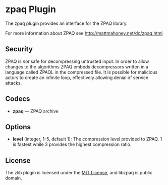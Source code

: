 # zpaq Plugin #

The zpaq plugin provides an interface for the ZPAQ library.

For more information about ZPAQ see http://mattmahoney.net/dc/zpaq.html

## Security ##

ZPAQ is *not* safe for decompressing untrusted input.  In order to
allow changes to the algorithms ZPAQ embeds decompressors written in a
language called ZPAQL in the compressed file.  It is possible for
malicious actors to create an infinite loop, effectively allowing
denial of service attacks.

## Codecs ##

- **zpaq** — ZPAQ archive

## Options ##

- **level** (integer, 1-5, default 1): The compression level provided
  to ZPAQ.  1 is fastest while 3 provides the highest compression
  ratio.

## License ##

The zlib plugin is licensed under the [MIT
License](http://opensource.org/licenses/MIT), and libzpaq is public
domain.
